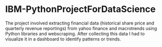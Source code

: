 # IBM-PythonProjectForDataScience
The project involved extracting financial data (historical share price and quarterly revenue reportings) from yahoo finance and macrotrends using Python libraries and webscraping. After collecting this data I had to visualize it in a dashboard to identify patterns or trends.
